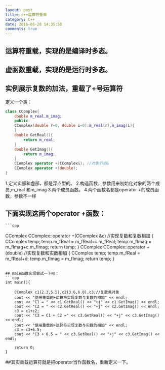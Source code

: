 ```yaml
---
layout: post
title: c++运算符重载
category: C++
date: 2016-06-28 14:35:58
comments: true
---
```


## 运算符重载，实现的是编译时多态。

## 虚函数重载，实现的是运行时多态。

## 实例展示复数的加法，重载了+号运算符

定义一个类：
```cpp
class CComplex{
	double m_real,m_imag;
	public:
	CComplex(double r=0, double i=0):m_real(r),m_imag(i){
	}
	double GetReal(){
		return m_real;
	}
	double GetImag(){
		return m_imag;
	}
	CComplex operator +(CComplex&); //对象引用&
	CComplex operator +(double);
}
```
1.定义实部和虚部，都是浮点型的。
2.构造函数，参数用来初始化对象的两个成员,m_real 和m_imag
3.两个成员函数。
4.两个函数名都是operator +的成员函数，参数不一样

## 下面实现这两个operator +函数：
	```cpp
CComplex CComplex::operator +(CComplex &c) //实现复数和复数相加
{
	CComplex temp;
	temp.m_fReal = m_fReal+c.m_fReal;
	temp.m_fImag = m_fImag+c.m_fImag;
	return temp;
}
CComplex CComplex::operator +(double) //实现复数和实数相加
{
	CComplex temp;
	temp.m_fReal = m_fReal+d;
	temp.m_fImag = m_fImag;
	return temp;
}
```

## main函数实现尝试一下吧：
```cpp
int main(){

	CComplex c1(2.3,5.5),c2(3.6,6.8),c3;//复数类对象
	cout << "使用重载的+运算符实现复数与复数的相加" << endl;
	cout << "C1 = " << c1.GetReal() << "+j" << c1.GetImag() << endl;
	cout << "C2 = " << c2.GetReal() << "+j" << c2.GetImag() << endl;
	c3 = c1+c2;
	cout << "C3 = C1 + C2 =" << c3.GetReal() << "+j" << c3.GetImag() << endl;
	cout << "使用重载的+运算符实现复数与实数的相加" << endl;
	c3 = c3+6.5;
	cout << "C3 + 6.5 = " << c3.GetReal() << "+j" << c3.GetImag() << endl;

	return 0;
}
```

##其实重载运算符就是把operator当作函数名，重新定义一下。
